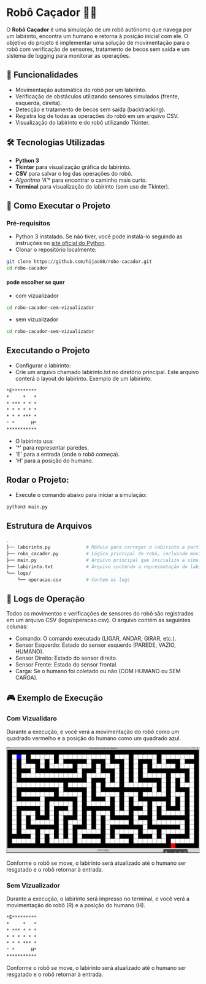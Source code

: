 # Robô Caçador 🤖💡

O **Robô Caçador** é uma simulação de um robô autônomo que navega por um labirinto, encontra um humano e retorna à posição inicial com ele. O objetivo do projeto é implementar uma solução de movimentação para o robô com verificação de sensores, tratamento de becos sem saída e um sistema de logging para monitorar as operações.

## 📝 Funcionalidades

- Movimentação automática do robô por um labirinto.
- Verificação de obstáculos utilizando sensores simulados (frente, esquerda, direita).
- Detecção e tratamento de becos sem saída (backtracking).
- Registra log de todas as operações do robô em um arquivo CSV.
- Visualização do labirinto e do robô utilizando Tkinter.

## 🛠️ Tecnologias Utilizadas

- **Python 3**
- **Tkinter** para visualização gráfica do labirinto.
- **CSV** para salvar o log das operações do robô.
- **Algoritmo 'A*'** para encontrar o caminho mais curto.
- **Terminal** para visualização do labirinto (sem uso de Tkinter).

## 🚀 Como Executar o Projeto

### Pré-requisitos

- Python 3 instalado. Se não tiver, você pode instalá-lo seguindo as instruções no [site oficial do Python](https://www.python.org/downloads/).
- Clonar o repositório localmente:

```bash
git clone https://github.com/hijao08/robo-cacador.git
cd robo-cacador
```
#### pode escolher se quer
- com vizualizador
```bash
cd robo-cacador-cem-vizualizador
```
- sem vizualizador
```bash
cd robo-cacador-sem-vizualizador
```

## Executando o Projeto
- Configurar o labirinto:
- Crie um arquivo chamado labirinto.txt no diretório principal. Este arquivo conterá o layout do labirinto. Exemplo de um labirinto:

```markdown
*E*********
*     *   *
* *** * * *
* * * * * *
* * * *** *
* *      H*
***********
```

- O labirinto usa:
- '*' para representar paredes.
- 'E' para a entrada (onde o robô começa).
- 'H' para a posição do humano.

## Rodar o Projeto:

- Execute o comando abaixo para iniciar a simulação:
```bash
python3 main.py
```

## Estrutura de Arquivos
```bash
.
├── labirinto.py             # Módulo para carregar o labirinto a partir de um arquivo de texto.
├── robo_cacador.py          # Lógica principal do robô, incluindo movimentação e algoritmo A*.
├── main.py                  # Arquivo principal que inicializa a simulação.
├── labirinto.txt            # Arquivo contendo a representação do labirinto.
└── logs/
    └── operacao.csv         # Contem os logs
```

## 📄 Logs de Operação 

Todos os movimentos e verificações de sensores do robô são registrados em um arquivo CSV (logs/operacao.csv). O arquivo contém as seguintes colunas:

- Comando: O comando executado (LIGAR, ANDAR, GIRAR, etc.).
- Sensor Esquerdo: Estado do sensor esquerdo (PAREDE, VAZIO, HUMANO).
- Sensor Direito: Estado do sensor direito.
- Sensor Frente: Estado do sensor frontal.
- Carga: Se o humano foi coletado ou não (COM HUMANO ou SEM CARGA).

## 🎮 Exemplo de Execução

### Com Vizualidaro
Durante a execução, e você verá a movimentação do robô como um quadrado vermelho e a posição do humano como um quadrado azul.

![Print Com Vizualizador](./print_vizualizador.png)

Conforme o robô se move, o labirinto será atualizado até o humano ser resgatado e o robô retornar à entrada.

### Sem Vizualizador
Durante a execução, o labirinto será impresso no terminal, e você verá a movimentação do robô (R) e a posição do humano (H).

```markdown
*E*********
*     *   *
* *** * * *
* * * * * *
* * * *** *
* *      H*
***********
```

Conforme o robô se move, o labirinto será atualizado até o humano ser resgatado e o robô retornar à entrada.